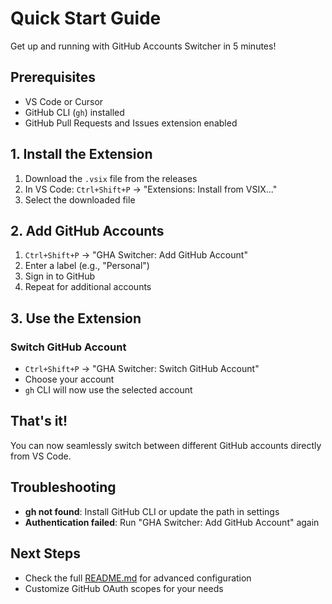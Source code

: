 # Quick Start Guide

Get up and running with GitHub Accounts Switcher in 5 minutes!

## Prerequisites

- VS Code or Cursor
- GitHub CLI (`gh`) installed
- GitHub Pull Requests and Issues extension enabled

## 1. Install the Extension

1. Download the `.vsix` file from the releases
2. In VS Code: `Ctrl+Shift+P` → "Extensions: Install from VSIX..."
3. Select the downloaded file

## 2. Add GitHub Accounts

1. `Ctrl+Shift+P` → "GHA Switcher: Add GitHub Account"
2. Enter a label (e.g., "Personal")
3. Sign in to GitHub
4. Repeat for additional accounts

## 3. Use the Extension

### Switch GitHub Account
- `Ctrl+Shift+P` → "GHA Switcher: Switch GitHub Account"
- Choose your account
- `gh` CLI will now use the selected account

## That's it! 

You can now seamlessly switch between different GitHub accounts directly from VS Code.

## Troubleshooting

- **gh not found**: Install GitHub CLI or update the path in settings
- **Authentication failed**: Run "GHA Switcher: Add GitHub Account" again

## Next Steps

- Check the full [README.md](README.md) for advanced configuration
- Customize GitHub OAuth scopes for your needs
